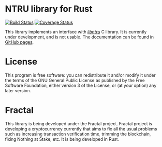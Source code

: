 # NTRU library for Rust #

[![Build Status](https://travis-ci.org/Razican/ntru-rs.svg)](https://travis-ci.org/Razican/ntru-rs)
[![Coverage Status](https://coveralls.io/repos/Razican/ntru-rs/badge.svg?branch=develop&service=github)](https://coveralls.io/github/Razican/ntru-rs?branch=develop)

This library implements an interface with *[libntru](https://tbuktu.github.io/ntru/)* C library. It
is currently under development, and is not usable. The documentation can be found in
[GitHub pages](http://razican.github.io/ntru-rs).

# License #

This program is free software: you can redistribute it and/or modify it under the terms of the GNU
General Public License as published by the Free Software Foundation, either version 3 of the
License, or (at your option) any later version.

# Fractal #

This library is being developed under the Fractal project. Fractal project is developing a
cryptocurrency currently that aims to fix all the usual problems such as increasing transaction
verification time, trimming the blockchain, fixing Nothing at Stake, etc. It is being developed in
Rust.
